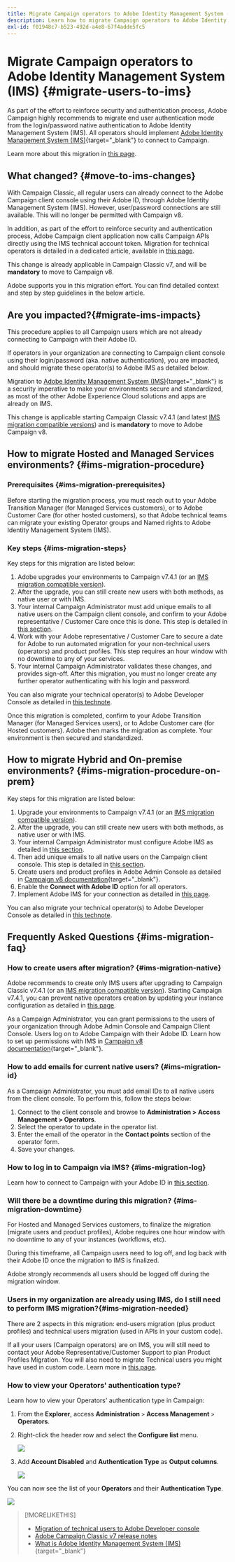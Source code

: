 ```yaml
---
title: Migrate Campaign operators to Adobe Identity Management System (IMS)
description: Learn how to migrate Campaign operators to Adobe Identity Management System (IMS)
exl-id: f01948c7-b523-492d-a4e8-67f4adde5fc5
---
```

# Migrate Campaign operators to Adobe Identity Management System (IMS) {#migrate-users-to-ims}

As part of the effort to reinforce security and authentication process, Adobe Campaign highly recommends to migrate end user authentication mode from the login/password native authentication to Adobe Identity Management System (IMS). All operators should implement [Adobe Identity Management System (IMS)](https://helpx.adobe.com/enterprise/using/identity.html){target="_blank"} to connect to Campaign.

Learn more about this migration in [this page](ac-ims.md).

## What changed? {#move-to-ims-changes}

With Campaign Classic, all regular users can already connect to the Adobe Campaign client console using their Adobe ID, through Adobe Identity Management System (IMS). However, user/password connections are still available. This will no longer be permitted with Campaign v8.

In addition, as part of the effort to reinforce security and authentication process, Adobe Campaign client application now calls Campaign APIs directly using the IMS technical account token. Migration for technical operators is detailed in a dedicated article, available in [this page](ims-migration.md).

This change is already applicable in Campaign Classic v7, and will be **mandatory** to move to Campaign v8. 

Adobe supports you in this migration effort. You can find detailed context and step by step guidelines in the below article.

## Are you impacted?{#migrate-ims-impacts}

This procedure applies to all Campaign users which are not already connecting to Campaign with their Adobe ID.

If operators in your organization are connecting to Campaign client console using their login/password (aka. native authentication), you are impacted, and should migrate these operator(s) to Adobe IMS as detailed below.

Migration to [Adobe Identity Management System (IMS)](https://helpx.adobe.com/enterprise/using/identity.html){target="_blank"} is a security imperative to make your environments secure and standardized, as most of the other Adobe Experience Cloud solutions and apps are already on IMS.

This change is applicable starting Campaign Classic v7.4.1 (and latest [IMS migration compatible versions](ac-ims.md#ims-versions)) and is **mandatory** to move to Adobe Campaign v8.


## How to migrate Hosted and Managed Services environments? {#ims-migration-procedure}

### Prerequisites {#ims-migration-prerequisites}

Before starting the migration process, you must reach out to your Adobe Transition Manager (for Managed Services customers), or to Adobe Customer Care (for other hosted customers), so that Adobe technical teams can migrate your existing Operator groups and Named rights to Adobe Identity Management System (IMS).

### Key steps {#ims-migration-steps}

Key steps for this migration are listed below: 

1. Adobe upgrades your environments to Campaign v7.4.1 (or an [IMS migration compatible version](ac-ims.md#ims-versions)).
1. After the upgrade, you can still create new users with both methods, as native user or with IMS.
1. Your internal Campaign Administrator must add unique emails to all native users on the Campaign client console, and confirm to your Adobe representative / Customer Care once this is done.  This step is detailed in [this section](#ims-migration-id).
1. Work with your Adobe representative / Customer Care to secure a date for Adobe to run automated migration for your non-technical users (operators) and product profiles. This step requires an hour window with no downtime to any of your services.
1. Your internal Campaign Administrator validates these changes, and provides sign-off. After this migration, you must no longer create any further operator authenticating with his login and password.

You can also migrate your technical operator(s) to Adobe Developer Console as detailed in [this technote](ims-migration.md). 

Once this migration is completed, confirm to your Adobe Transition Manager (for Managed Services users), or to Adobe Customer care (for Hosted customers). Adobe then marks the migration as complete. Your environment is then secured and standardized. 


## How to migrate Hybrid and On-premise environments? {#ims-migration-procedure-on-prem}

Key steps for this migration are listed below: 

1. Upgrade your environments to Campaign v7.4.1 (or an [IMS migration compatible version](#ims-versions)).
1. After the upgrade, you can still create new users with both methods, as native user or with IMS.
1. Your internal Campaign Administrator must configure Adobe IMS as detailed in [this section](../../integrations/using/configuring-ims.md).
1. Then add unique emails to all native users on the Campaign client console. This step is detailed in [this section](#ims-migration-id).
1. Create users and product profiles in Adobe Admin Console as detailed in [Campaign v8 documentation](https://experienceleague.adobe.com/docs/campaign/campaign-v8/admin/permissions/manage-permissions.html){target="_blank"}.
1. Enable the **Connect with Adobe ID** option for all operators.
1. Implement Adobe IMS for your connection as detailed in [this page](../../integrations/using/implementing-ims.md).

You can also migrate your technical operator(s) to Adobe Developer Console as detailed in [this technote](ims-migration.md). 


## Frequently Asked Questions {#ims-migration-faq}

### How to create users after migration? {#ims-migration-native}

Adobe recommends to create only IMS users after upgrading to Campaign Classic v7.4.1 (or an [IMS migration compatible version](#ims-versions)).
Starting Campaign v7.4.1, you can prevent native operators creation by updating your instance configuration as detailed in [this page](impact-ims-migration.md).

As a Campaign Administrator, you can grant permissions to the users of your organization through Adobe Admin Console and Campaign Client Console. Users log on to Adobe Campaign with their Adobe ID. Learn how to set up permissions with IMS in [Campaign v8 documentation](https://experienceleague.adobe.com/docs/campaign/campaign-v8/admin/permissions/gs-permissions.html){target="_blank"}. 

### How to add emails for current native users? {#ims-migration-id}

As a Campaign Administrator, you must add email IDs to all native users from the client console. To perform this, follow the steps below:

1. Connect to the client console and browse to **Administration > Access Management > Operators**.
1. Select the operator to update in the operator list.
1. Enter the email of the operator in the **Contact points** section of the operator form.
1. Save your changes.

<!--You can also import a CSV file to update all your operator profiles with their email.-->


### How to log in to Campaign via IMS? {#ims-migration-log}

Learn how to connect to Campaign with your Adobe ID in [this section](../../integrations/using/implementing-ims.md).

### Will there be a downtime during this migration? {#ims-migration-downtime}

For Hosted and Managed Services customers, to finalize the migration (migrate users and product profiles), Adobe requires one hour window with no downtime to any of your instances (workflows, etc).

During this timeframe, all Campaign users need to log off, and log back with their Adobe ID once the migration to IMS is finalized.

Adobe strongly recommends all users should be logged off during the migration window.

### Users in my organization are already using IMS, do I still need to perform IMS migration?{#ims-migration-needed}

There are 2 aspects in this migration: end-users migration (plus product profiles) and technical users migration (used in APIs in your custom code).

If all your users (Campaign operators) are on IMS, you will still need to contact your Adobe Representative/Customer Support to plan Product Profiles Migration. You will also need to migrate Technical users you might have used in custom code. Learn more in [this page](ims-migration.md).

### How to view your Operators' authentication type?

Learn how to view your Operators' authentication type in Campaign:

1. From the **Explorer**, access **Administration** `>` **Access Management** `>` **Operators**.

1. Right-click the header row and select the **Configure list** menu.

    ![](assets/ims_2.png)

1. Add **Account Disabled** and **Authentication Type** as **Output columns**.

    ![](assets/ims_1.png)

You can now see the list of your **Operators** and their **Authentication Type**.

![](assets/ims_3.png)


>[!MORELIKETHIS]
>
>* [Migration of technical users to Adobe Developer console](ims-migration.md)
>* [Adobe Campaign Classic v7 release notes](../../rn/using/latest-release.md)
>* [What is Adobe Identity Management System (IMS)](https://helpx.adobe.com/enterprise/using/identity.html){target="_blank"}
